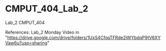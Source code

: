 # CMPUT_404_Lab_2
Lab_2 CMPUT_404

References: Lab_2 Monday Video in "https://drive.google.com/drive/folders/1UxS4CfqsTFRde2iWYbdqP9tV6XYVaw6u?usp=sharing"
